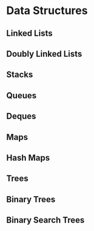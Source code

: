 # Data Structures

## Linked Lists

## Doubly Linked Lists

## Stacks

## Queues

## Deques

## Maps

## Hash Maps

## Trees

## Binary Trees

## Binary Search Trees
